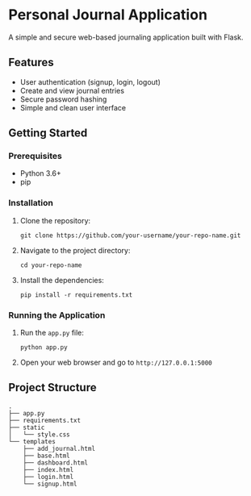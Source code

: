 # Personal Journal Application

A simple and secure web-based journaling application built with Flask.

## Features

*   User authentication (signup, login, logout)
*   Create and view journal entries
*   Secure password hashing
*   Simple and clean user interface

## Getting Started

### Prerequisites

*   Python 3.6+
*   pip

### Installation

1.  Clone the repository:
    ```
    git clone https://github.com/your-username/your-repo-name.git
    ```
2.  Navigate to the project directory:
    ```
    cd your-repo-name
    ```
3.  Install the dependencies:
    ```
    pip install -r requirements.txt
    ```

### Running the Application

1.  Run the `app.py` file:
    ```
    python app.py
    ```
2.  Open your web browser and go to `http://127.0.0.1:5000`

## Project Structure
```
.
├── app.py
├── requirements.txt
├── static
│   └── style.css
└── templates
    ├── add_journal.html
    ├── base.html
    ├── dashboard.html
    ├── index.html
    ├── login.html
    └── signup.html
``` 